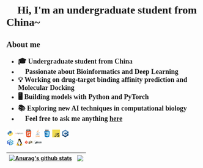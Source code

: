 <h1 style="font-family:Cambria; font-weight:bold; font-size:28px;">👋 Hi, I'm an undergraduate student from China~ </h1>

<h2 style="font-family:Cambria; font-weight:bold;">About me</h2>

<ul style="font-family:Cambria; font-weight:bold; font-size:18px;">
  <li>🎓 Undergraduate student from China</li>
  <li>🔬 Passionate about <b>Bioinformatics</b> and <b>Deep Learning</b></li>
  <li>💡 Working on <b>drug-target binding affinity prediction</b> and <b>Molecular Docking</b></li>
  <li>🖥️ Building models with <b>Python and PyTorch</b></li>
  <li>📚 Exploring new AI techniques in computational biology</li>
  <li>💬 Feel free to ask me anything <a href="https://github.com/shmily-ld/shmily-ld/issues"><b>here</b></a></li>
</ul>



<code><img height="20" alt="python" src="https://raw.githubusercontent.com/github/explore/master/topics/python/python.png"></code>
<code><img height="20" alt="pytorch" src="https://raw.githubusercontent.com/github/explore/master/topics/pytorch/pytorch.png"></code>
<code><img height="20" alt="html" src="https://raw.githubusercontent.com/github/explore/master/topics/html/html.png"></code>
<code><img height="20" alt="java" src="https://raw.githubusercontent.com/github/explore/master/topics/java/java.png"></code>
<code><img height="20" alt="css" src="https://raw.githubusercontent.com/github/explore/master/topics/css/css.png"></code>
<code><img height="20" alt="javascript" src="https://raw.githubusercontent.com/github/explore/master/topics/javascript/javascript.png"></code>
<code><img height="20" alt="c++" src="https://raw.githubusercontent.com/github/explore/master/topics/cpp/cpp.png"></code>   
<code><img height="20" alt="numpy" src="https://raw.githubusercontent.com/github/explore/master/topics/numpy/numpy.png"></code>
<code><img height="20" alt="linux" src="https://raw.githubusercontent.com/github/explore/master/topics/linux/linux.png"></code>
<code><img height="20" alt="git" src="https://raw.githubusercontent.com/github/explore/master/topics/git/git.png"></code>
<code><img height="20" alt="bash" src="https://raw.githubusercontent.com/github/explore/master/topics/bash/bash.png"></code>



| <a href="https://github.com/shmily-ld/github-readme-stats"><img align="center" src="https://github-readme-stats.vercel.app/api?username=shmily-ld&show_icons=true&include_all_commits=true&theme=buefy&hide_border=true" alt="Anurag's github stats" /></a> | <a href="https://github.com/shmily-ld/github-readme-stats"><img align="center" src="https://github-readme-stats.vercel.app/api/top-langs/?username=shmily-ld&layout=compact&theme=buefy&hide_border=true" /></a> |
| ------------- | ------------- |


